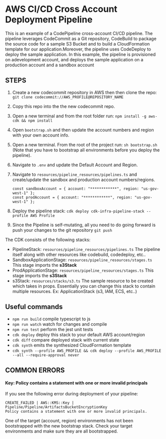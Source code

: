 # AWS CI/CD Cross Account Deployment Pipeline

This is an example of a CodePipeline cross-account CI/CD pipeline. The pipeline leverages CodeCommit as a Git repository, CodeBuild to package the source code for a
sample S3 Bucket and to build a CloudFormation template for our application.Moreover, the pipeline uses CodeDeploy to deploy the sample application.
In this example, the pipeline is provisioned on adevelopment account, and deploys the sample application on a production account and a sandbox account

## STEPS

1. Create a new codecommit repository in AWS then then clone the repo: `git clone codecommit://AWS_PROFILE@REPOSITORY_NAME`
2. Copy this repo into the the new codecommit repo.
3. Open a new terminal and from the root folder run: `npm install -g aws-cdk && npm install`
4. Open `bootstrap.sh` and then update the account numbers and region with your own account info.
5. Open a new terminal. From the root of the project run: `sh bootstrap.sh` (Note that you have to bootstrap all environments before you deploy the pipeline).
6. Navigate to `.env` and update the Default Account and Region.
7. Navigate to `resources/pipeline_resources/pipelines.ts` and create/update the sandbox and production account numbers/regions.

   ```
   const sandboxAccount = { account: "************", region: "us-gov-west-1" };
   const prodAccount = { account: "************", region: "us-gov-west-1" };
   ```

8. Deploy the pipeline stack: `cdk deploy cdk-infra-pipeline-stack --profile AWS Profile`
9. Since the Pipeline is self-mutating, all you need to do going forward is push your changes to the git repository `git push`

The CDK consists of the following stacks:

- PipelineStack: `resources/pipeline_resources/pipelines.ts` The pipeline itself along with other resources like codebuild, codedeploy, etc..
- SandboxApplicationStage: `resources/pipeline_resources/stages.ts` This stage imports the **s3Stack**
- ProdApplicationStage: `resources/pipeline_resources/stages.ts` This stage imports the **s3Stack**
- s3Stack: `resources/stacks/s3.ts` The sample resource to be created which takes in props. Essentially you can change this stack to contain multiple resources. Ex: ApplicationStack (s3, IAM, ECS, etc..)

## Useful commands

- `npm run build` compile typescript to js
- `npm run watch` watch for changes and compile
- `npm run test` perform the jest unit tests
- `cdk deploy` deploy this stack to your default AWS account/region
- `cdk diff` compare deployed stack with current state
- `cdk synth` emits the synthesized CloudFormation template
- `cdk synth --profile AWS_PROFILE && cdk deploy --profile AWS_PROFILE --all --require-approval never`

## COMMON ERRORS

#### Key: Policy contains a statement with one or more invalid principals

If you see the following error during deployment of your pipeline:

```
CREATE_FAILED | AWS::KMS::Key | Pipeline/Pipeline/ArtifactsBucketEncryptionKey
Policy contains a statement with one or more invalid principals.
```

One of the target (account, region) environments has not been bootstrapped with the new bootstrap stack. Check your target environments and make sure they are all bootstrapped.
